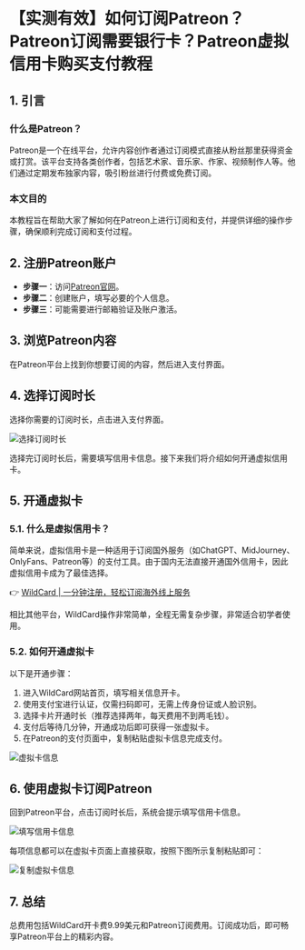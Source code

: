 # 【实测有效】如何订阅Patreon？Patreon订阅需要银行卡？Patreon虚拟信用卡购买支付教程

## 1. 引言

### 什么是Patreon？

Patreon是一个在线平台，允许内容创作者通过订阅模式直接从粉丝那里获得资金或打赏。该平台支持各类创作者，包括艺术家、音乐家、作家、视频制作人等。他们通过定期发布独家内容，吸引粉丝进行付费或免费订阅。

### 本文目的

本教程旨在帮助大家了解如何在Patreon上进行订阅和支付，并提供详细的操作步骤，确保顺利完成订阅和支付过程。

## 2. 注册Patreon账户

- **步骤一**：访问[Patreon官网](https://www.patreon.com/)。
- **步骤二**：创建账户，填写必要的个人信息。
- **步骤三**：可能需要进行邮箱验证及账户激活。

## 3. 浏览Patreon内容

在Patreon平台上找到你想要订阅的内容，然后进入支付界面。

## 4. 选择订阅时长

选择你需要的订阅时长，点击进入支付界面。

![选择订阅时长](https://bbtdd.com/img/44961298629.webp)

选择完订阅时长后，需要填写信用卡信息。接下来我们将介绍如何开通虚拟信用卡。

## 5. 开通虚拟卡

### 5.1. 什么是虚拟信用卡？

简单来说，虚拟信用卡是一种适用于订阅国外服务（如ChatGPT、MidJourney、OnlyFans、Patreon等）的支付工具。由于国内无法直接开通国外信用卡，因此虚拟信用卡成为了最佳选择。

👉 [WildCard | 一分钟注册，轻松订阅海外线上服务](https://bbtdd.com/WildCard)

相比其他平台，WildCard操作非常简单，全程无需复杂步骤，非常适合初学者使用。

### 5.2. 如何开通虚拟卡

以下是开通步骤：

1. 进入WildCard网站首页，填写相关信息开卡。
2. 使用支付宝进行认证，仅需扫码即可，无需上传身份证或人脸识别。
3. 选择卡片开通时长（推荐选择两年，每天费用不到两毛钱）。
4. 支付后等待几分钟，开通成功后即可获得一张虚拟卡。
5. 在Patreon的支付页面中，复制粘贴虚拟卡信息完成支付。

![虚拟卡信息](https://bbtdd.com/img/7397453777.webp)

## 6. 使用虚拟卡订阅Patreon

回到Patreon平台，点击订阅时长后，系统会提示填写信用卡信息。

![填写信用卡信息](https://bbtdd.com/img/1874832849948272.webp)

每项信息都可以在虚拟卡页面上直接获取，按照下图所示复制粘贴即可：

![复制虚拟卡信息](https://bbtdd.com/img/4363025495984.webp)

## 7. 总结

总费用包括WildCard开卡费9.99美元和Patreon订阅费用。订阅成功后，即可畅享Patreon平台上的精彩内容。